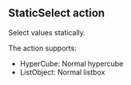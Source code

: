 ## StaticSelect action

Select values statically.

The action supports:

* HyperCube: Normal hypercube
* ListObject: Normal listbox
